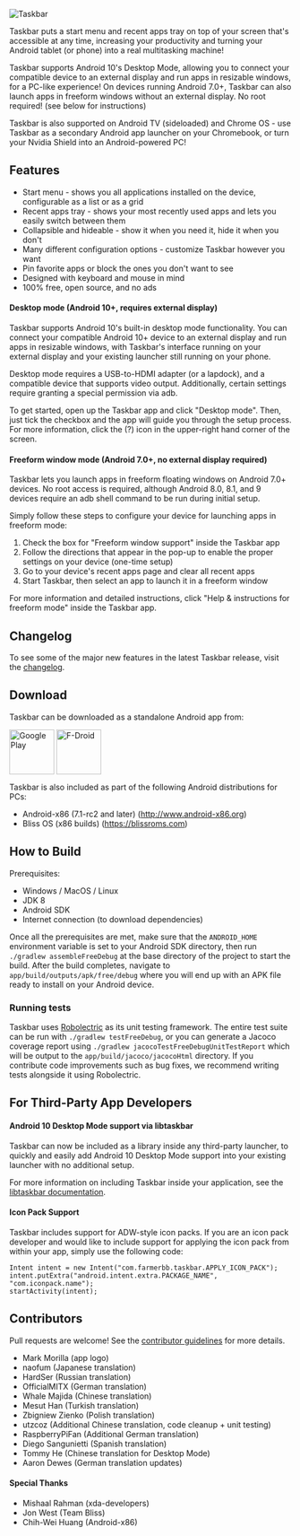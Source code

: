 ![Taskbar](http://i.imgur.com/gttRian.png)

Taskbar puts a start menu and recent apps tray on top of your screen that's accessible at any time, increasing your productivity and turning your Android tablet (or phone) into a real multitasking machine!

Taskbar supports Android 10's Desktop Mode, allowing you to connect your compatible device to an external display and run apps in resizable windows, for a PC-like experience!  On devices running Android 7.0+, Taskbar can also launch apps in freeform windows without an external display.  No root required!  (see below for instructions)

Taskbar is also supported on Android TV (sideloaded) and Chrome OS - use Taskbar as a secondary Android app launcher on your Chromebook, or turn your Nvidia Shield into an Android-powered PC!

## Features
* Start menu - shows you all applications installed on the device, configurable as a list or as a grid
* Recent apps tray - shows your most recently used apps and lets you easily switch between them
* Collapsible and hideable - show it when you need it, hide it when you don't
* Many different configuration options - customize Taskbar however you want
* Pin favorite apps or block the ones you don't want to see
* Designed with keyboard and mouse in mind
* 100% free, open source, and no ads

#### Desktop mode (Android 10+, requires external display)
Taskbar supports Android 10's built-in desktop mode functionality. You can connect your compatible Android 10+ device to an external display and run apps in resizable windows, with Taskbar's interface running on your external display and your existing launcher still running on your phone.

Desktop mode requires a USB-to-HDMI adapter (or a lapdock), and a compatible device that supports video output. Additionally, certain settings require granting a special permission via adb.

To get started, open up the Taskbar app and click "Desktop mode". Then, just tick the checkbox and the app will guide you through the setup process. For more information, click the (?) icon in the upper-right hand corner of the screen.

#### Freeform window mode (Android 7.0+, no external display required)
Taskbar lets you launch apps in freeform floating windows on Android 7.0+ devices.  No root access is required, although Android 8.0, 8.1, and 9 devices require an adb shell command to be run during initial setup.

Simply follow these steps to configure your device for launching apps in freeform mode:

1. Check the box for "Freeform window support" inside the Taskbar app
2. Follow the directions that appear in the pop-up to enable the proper settings on your device (one-time setup)
3. Go to your device's recent apps page and clear all recent apps
4. Start Taskbar, then select an app to launch it in a freeform window

For more information and detailed instructions, click "Help & instructions for freeform mode" inside the Taskbar app.

## Changelog
To see some of the major new features in the latest Taskbar release, visit the [changelog](https://github.com/farmerbb/Taskbar/blob/master/CHANGELOG.md).

## Download
Taskbar can be downloaded as a standalone Android app from:

[<img src="https://play.google.com/intl/en_us/badges/images/generic/en_badge_web_generic.png"
      alt="Google Play"
      height="80"
      align="middle">](https://play.google.com/store/apps/details?id=com.farmerbb.taskbar)
[<img src="https://fdroid.gitlab.io/artwork/badge/get-it-on.png"
      alt="F-Droid"
      height="80"
      align="middle">](https://f-droid.org/packages/com.farmerbb.taskbar/)

Taskbar is also included as part of the following Android distributions for PCs:

* Android-x86 (7.1-rc2 and later) (http://www.android-x86.org)
* Bliss OS (x86 builds) (https://blissroms.com)

## How to Build
Prerequisites:
* Windows / MacOS / Linux
* JDK 8
* Android SDK
* Internet connection (to download dependencies)

Once all the prerequisites are met, make sure that the `ANDROID_HOME` environment variable is set to your Android SDK directory, then run `./gradlew assembleFreeDebug` at the base directory of the project to start the build. After the build completes, navigate to `app/build/outputs/apk/free/debug` where you will end up with an APK file ready to install on your Android device.

### Running tests

Taskbar uses [Robolectric](https://github.com/robolectric/robolectric) as its unit testing framework.  The entire test suite can be run with `./gradlew testFreeDebug`, or you can generate a Jacoco coverage report using `./gradlew jacocoTestFreeDebugUnitTestReport` which will be output to the `app/build/jacoco/jacocoHtml` directory.  If you contribute code improvements such as bug fixes, we recommend writing tests alongside it using Robolectric.

## For Third-Party App Developers

#### Android 10 Desktop Mode support via libtaskbar
Taskbar can now be included as a library inside any third-party launcher, to quickly and easily add Android 10 Desktop Mode support into your existing launcher with no additional setup.

For more information on including Taskbar inside your application, see the [libtaskbar documentation](https://github.com/farmerbb/libtaskbar/blob/master/README.md).

#### Icon Pack Support
Taskbar includes support for ADW-style icon packs.  If you are an icon pack developer and would like to include support for applying the icon pack from within your app, simply use the following code:

    Intent intent = new Intent("com.farmerbb.taskbar.APPLY_ICON_PACK");
    intent.putExtra("android.intent.extra.PACKAGE_NAME", "com.iconpack.name");
    startActivity(intent);

## Contributors

Pull requests are welcome!  See the [contributor guidelines](https://github.com/farmerbb/Taskbar/blob/master/CONTRIBUTING.md) for more details.

* Mark Morilla (app logo)
* naofum (Japanese translation)
* HardSer (Russian translation)
* OfficialMITX (German translation)
* Whale Majida (Chinese translation)
* Mesut Han (Turkish translation)
* Zbigniew Zienko (Polish translation)
* utzcoz (Additional Chinese translation, code cleanup + unit testing)
* RaspberryPiFan (Additional German translation)
* Diego Sangunietti (Spanish translation)
* Tommy He (Chinese translation for Desktop Mode)
* Aaron Dewes (German translation updates)

#### Special Thanks
* Mishaal Rahman (xda-developers)
* Jon West (Team Bliss)
* Chih-Wei Huang (Android-x86)
